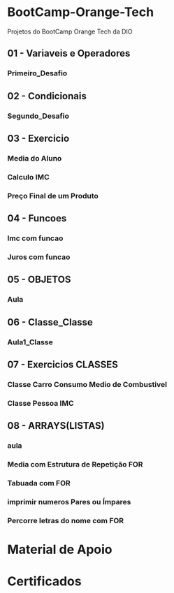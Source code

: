 # BootCamp-Orange-Tech
Projetos do BootCamp Orange Tech da DIO

## 01 - Variaveis e Operadores
 ###  Primeiro_Desafio

## 02 - Condicionais
 ###  Segundo_Desafio

## 03 - Exercicio
 ###  Media do Aluno 
 ###  Calculo IMC
 ###  Preço Final de um Produto

## 04 - Funcoes
 ### Imc com funcao 
 ### Juros com funcao

## 05 - OBJETOS
 ### Aula 

## 06 - Classe_Classe
 ### Aula1_Classe

## 07 - Exercicios CLASSES
 ### Classe Carro Consumo Medio de Combustivel
 ### Classe Pessoa IMC 

## 08 - ARRAYS(LISTAS)
 ### aula
 ### Media com Estrutura de Repetição FOR
 ### Tabuada com FOR
 ### imprimir numeros Pares ou Ímpares 
 ### Percorre letras do nome com FOR


# Material de Apoio

# Certificados

 
